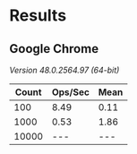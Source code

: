 # Results

## Google Chrome
*Version 48.0.2564.97 (64-bit)*

| Count | Ops/Sec | Mean  |
|-------|---------|-------|
| 100  | 8.49  | 0.11  |
| 1000 | 0.53 | 1.86  |
| 10000 | --- | ---  |
